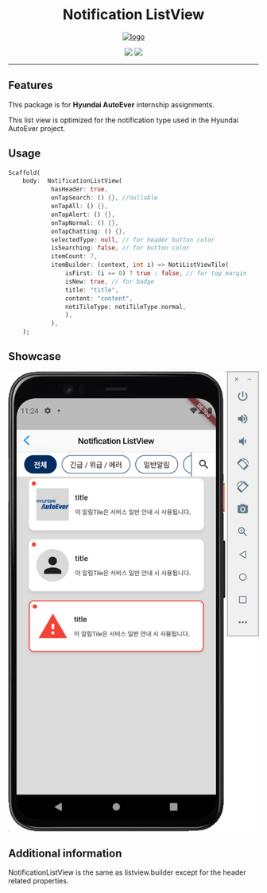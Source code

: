 <h1 align="center">Notification ListView</h1>

<p align="center">
<a href="https://www.hyundai-autoever.com/kor/main/index.do" target="_blank" rel="noreferrer noopener">
    <img src="https://www.hyundai.co.kr/image/upload/asset_library/MDA00000000000000179/5640ebe4255e4960a93e218f29f44a6d.png" width="50%" alt="logo">
</a>
</p>

<p align="center">
  <a >
    <img src="https://img.shields.io/badge/dart-%230175C2.svg?style=for-the-badge&logo=dart&logoColor=white" />
  </a>
  <a>
    <img src="https://img.shields.io/badge/Flutter-%2302569B.svg?style=for-the-badge&logo=Flutter&logoColor=white">
  </a>
</p>

---




## Features

This package is for **Hyundai AutoEver** internship assignments.

This list view is optimized for the notification type used in the Hyundai AutoEver project.


## Usage

```dart
Scaffold(
    body:  NotificationListView(
            hasHeader: true,
            onTapSearch: () {}, //nullable
            onTapAll: () {},
            onTapAlert: () {},
            onTapNormal: () {},
            onTapChatting: () {},
            selectedType: null, // for header button color
            isSearching: false, // for button color
            itemCount: 7,
            itemBuilder: (context, int i) => NotiListViewTile(
                isFirst: (i == 0) ? true : false, // for top margin
                isNew: true, // for badge
                title: "title",
                content: "content",
                notiTileType: notiTileType.normal,
                ),
            ),
    );
```

## Showcase
![showcase1](./assets/showcase1.png)

## Additional information

NotificationListView is the same as listview.builder except for the header related properties.
